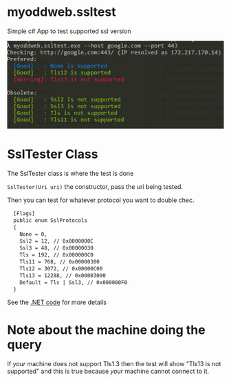 # myoddweb.ssltest
Simple c# App to test supported ssl version 

![myoddweb.ssltest Sample](/media/sample.png?raw=true "Ssl Test Google.com")

# SslTester Class

The SslTester class is where the test is done

`SslTester(Uri uri)` the constructor, pass the uri being tested.

Then you can test for whatever protocol you want to double chec.

```
  [Flags]
  public enum SslProtocols
  {
    None = 0,
    Ssl2 = 12, // 0x0000000C
    Ssl3 = 48, // 0x00000030
    Tls = 192, // 0x000000C0
    Tls11 = 768, // 0x00000300
    Tls12 = 3072, // 0x00000C00
    Tls13 = 12288, // 0x00003000
    Default = Tls | Ssl3, // 0x000000F0
  }
```
See the [.NET code](https://referencesource.microsoft.com/#System/net/System/Net/SecureProtocols/SslEnumTypes.cs,bfabf9fcb928e856) for more details

# Note about the machine doing the query

If _your_ machine does not support Tls1.3 then the test will show "Tls13 is not supported" and this is true because _your_ machine cannot connect to it.

